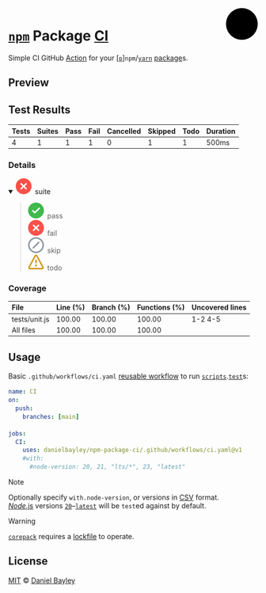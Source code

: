 <img title="Check" alt="Check" src="node-test-reporter-github/logo.svg" align="right" width="64vw">

[`npm`] Package [CI]
====================
Simple CI GitHub [Action] for your [[`p`]]`npm`/[`yarn`] [package]s.

Preview
-------
Test Results
------------------------------------------------------------------------
| Tests | Suites | Pass | Fail | Cancelled | Skipped | Todo | Duration |
|:------|:-------|:-----|:-----|:----------|:--------|:-----|:---------|
| 4     | 1      | 1    | 1    | 0         | 1       | 1    | 500ms    |

### Details
<details open>
  <summary>
    <img title="fail" src="node-test-reporter-github/octicons/x-circle-fill-16.svg"/>&ensp;suite
  </summary>
  <blockquote>
    <span>
      <img title="pass" src="node-test-reporter-github/octicons/check-circle-fill-16.svg"/>&ensp;pass
    </span>
    <br>
    <span>
      <img title="fail" src="node-test-reporter-github/octicons/x-circle-fill-16.svg"/>&ensp;fail
    </span>
    <br>
    <span>
      <img title="fail" src="node-test-reporter-github/octicons/skip-16.svg"/>&ensp;skip
    </span>
    <br>
    <span>
      <img title="fail" src="node-test-reporter-github/octicons/alert-16.svg"/>&ensp;todo
    </span>
    <br>
  </blockquote>
</details>

### Coverage
| File          | Line (%) | Branch (%) | Functions (%) | Uncovered lines |
|:--------------|:---------|:-----------|:--------------|:----------------|
| tests/unit.js | 100.00   | 100.00     | 100.00        | 1-2 4-5         |
| All files     | 100.00   | 100.00     | 100.00        |                 |

Usage
-----
Basic `.github/workflows/ci.yaml` [reusable workflow] to run [`scripts`].[`test`]s:
~~~ yaml
name: CI
on:
  push:
    branches: [main]

jobs:
  CI:
    uses: danielbayley/npm-package-ci/.github/workflows/ci.yaml@v1
    #with:
      #node-version: 20, 21, "lts/*", 23, "latest"
~~~

> [!NOTE]
> Optionally specify `with.node-version`, or version*s* in [CSV] format.  
> [_Node_.js] versions [`20`]–[`latest`] will be `test`ed against by default.

> [!WARNING]
> [`corepack`] requires a [lockfile] to operate.

License
-------
[MIT] © [Daniel Bayley]

[MIT]:                LICENSE.md
[Daniel Bayley]:      https://github.com/danielbayley

[_Node_.js]:          https://nodejs.org/about/previous-releases#looking-for-latest-release-of-a-version-branch
[`20`]:               https://github.com/nodejs/node/blob/main/doc/changelogs/CHANGELOG_V20.md
[`latest`]:           https://github.com/actions/setup-node#supported-version-syntax
[`corepack`]:         https://nodejs.org/api/corepack.html

[lockfile]:           https://pnpm.io/git#lockfiles
[`p`]:                https://pnpm.io
[`npm`]:              https://npmjs.com
[`yarn`]:             https://yarnpkg.com
[package]:            https://docs.npmjs.com/about-packages-and-modules
[`scripts`]:          https://docs.npmjs.com/cli/using-npm/scripts
[`test`]:             https://docs.npmjs.com/cli/commands/npm-test
[`publish`]:          https://docs.npmjs.com/cli/commands/npm-publish

[ci]:                 https://docs.github.com/actions/automating-builds-and-tests/about-continuous-integration
[action]:             https://github.com/features/actions
[reusable workflow]:  https://docs.github.com/actions/using-workflows/reusing-workflows

[csv]:                https://wikipedia.org/wiki/Comma-separated_values
